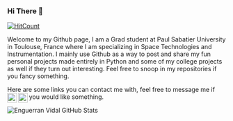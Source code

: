 ### Hi There 👋

  [![HitCount](http://hits.dwyl.com/EnguerranVidal/EnguerranVidal.svg?style=flat)](http://hits.dwyl.com/EnguerranVidal/EnguerranVidal)

Welcome to my Github page, I am a Grad student at Paul Sabatier University in Toulouse, France where I am specializing in Space Technologies and Instrumentation. I mainly use Github as a way to post and share my fun personal projects made entirely in Python and some of my college projects as well if they turn out interesting. Feel free to snoop in my repositories if you fancy something.

Here are some links you can contact me with, feel free to message me if you would like something. <a href="https://www.linkedin.com/in/enguerran-vidal/"><img align="left" alt="LinkedIn" width="22px" src="https://upload.wikimedia.org/wikipedia/commons/thumb/e/e9/Linkedin_icon.svg/1024px-Linkedin_icon.svg.png" /></a> <a href="engue11@hotmail.com"><img align="left" width="22px" src="https://upload.wikimedia.org/wikipedia/commons/thumb/9/90/Outlook.com_icon_%282012-2019%29.svg/1200px-Outlook.com_icon_%282012-2019%29.svg.png" /></a>

![Enguerran Vidal GitHub Stats](https://github-readme-stats.vercel.app/api?username=EnguerranVidal&show_icons=true&title_color=fff&icon_color=79ff97&text_color=9f9f9f&bg_color=151515&theme=dark)
